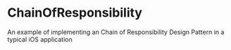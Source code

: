 # ChainOfResponsibility
An example of implementing an Chain of Responsibility Design Pattern in a typical iOS application
